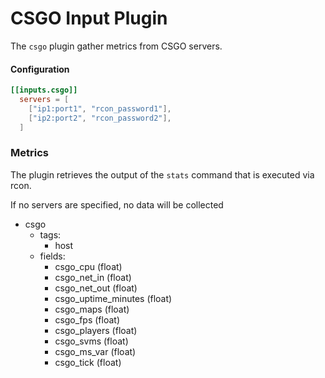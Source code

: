 # CSGO Input Plugin

The `csgo` plugin gather metrics from CSGO servers.

#### Configuration
```toml
[[inputs.csgo]]
  servers = [
    ["ip1:port1", "rcon_password1"],
    ["ip2:port2", "rcon_password2"],
  ]
```

### Metrics

The plugin retrieves the output of the `stats` command that is executed via rcon.

If no servers are specified, no data will be collected

- csgo
    - tags:
        - host
    - fields:
        - csgo_cpu (float)
        - csgo_net_in (float)
        - csgo_net_out (float)
        - csgo_uptime_minutes (float)
        - csgo_maps (float)
        - csgo_fps (float)
        - csgo_players (float)
        - csgo_svms (float)
        - csgo_ms_var (float)
        - csgo_tick (float)
